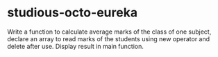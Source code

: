# studious-octo-eureka
Write a function to calculate average marks of the class of one subject, declare an array to read marks of the students using new operator and delete after use. Display result in main function. 
